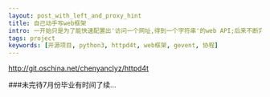 ```yaml
---
layout: post_with_left_and_proxy_hint
title: 自己动手写web框架
intro: 一开始只是为了能快速配置出'访问一个网址,得到一个字符串'的web API;后来不断完善,慢慢积累出了自己的web框架.
tags: project
keywords: [开源项目, python3, httpd4t, web框架, gevent, 协程]
---
```


http://git.oschina.net/chenyanclyz/httpd4t

###未完待7月份毕业有时间了续...
